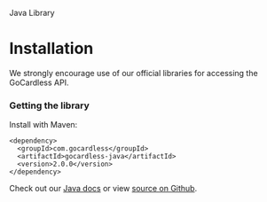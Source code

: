 <h0>Java Library</h0>

# Installation

We strongly encourage use of our official libraries for accessing the GoCardless API.

### Getting the library

Install with Maven:

	<dependency>
	  <groupId>com.gocardless</groupId>
	  <artifactId>gocardless-java</artifactId>
	  <version>2.0.0</version>
	</dependency>

Check out our [Java docs](/legacy/java) or view [source on Github](https://github.com/gocardless/gocardless-legacy-java).
